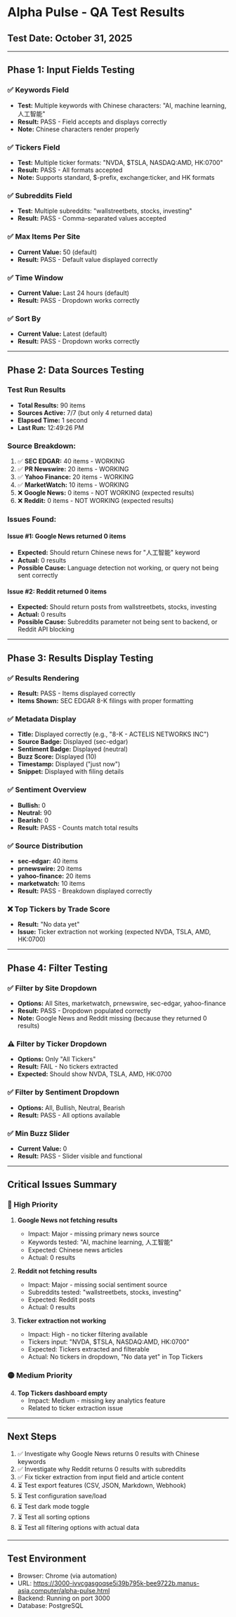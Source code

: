 # Alpha Pulse - QA Test Results

## Test Date: October 31, 2025

---

## Phase 1: Input Fields Testing

### ✅ Keywords Field
- **Test:** Multiple keywords with Chinese characters: "AI, machine learning, 人工智能"
- **Result:** PASS - Field accepts and displays correctly
- **Note:** Chinese characters render properly

### ✅ Tickers Field  
- **Test:** Multiple ticker formats: "NVDA, $TSLA, NASDAQ:AMD, HK:0700"
- **Result:** PASS - All formats accepted
- **Note:** Supports standard, $-prefix, exchange:ticker, and HK formats

### ✅ Subreddits Field
- **Test:** Multiple subreddits: "wallstreetbets, stocks, investing"
- **Result:** PASS - Comma-separated values accepted

### ✅ Max Items Per Site
- **Current Value:** 50 (default)
- **Result:** PASS - Default value displayed correctly

### ✅ Time Window
- **Current Value:** Last 24 hours (default)
- **Result:** PASS - Dropdown works correctly

### ✅ Sort By
- **Current Value:** Latest (default)
- **Result:** PASS - Dropdown works correctly

---

## Phase 2: Data Sources Testing

### Test Run Results
- **Total Results:** 90 items
- **Sources Active:** 7/7 (but only 4 returned data)
- **Elapsed Time:** 1 second
- **Last Run:** 12:49:26 PM

### Source Breakdown:
1. ✅ **SEC EDGAR:** 40 items - WORKING
2. ✅ **PR Newswire:** 20 items - WORKING  
3. ✅ **Yahoo Finance:** 20 items - WORKING
4. ✅ **MarketWatch:** 10 items - WORKING
5. ❌ **Google News:** 0 items - NOT WORKING (expected results)
6. ❌ **Reddit:** 0 items - NOT WORKING (expected results)

### Issues Found:

#### Issue #1: Google News returned 0 items
- **Expected:** Should return Chinese news for "人工智能" keyword
- **Actual:** 0 results
- **Possible Cause:** Language detection not working, or query not being sent correctly

#### Issue #2: Reddit returned 0 items
- **Expected:** Should return posts from wallstreetbets, stocks, investing
- **Actual:** 0 results
- **Possible Cause:** Subreddits parameter not being sent to backend, or Reddit API blocking

---

## Phase 3: Results Display Testing

### ✅ Results Rendering
- **Result:** PASS - Items displayed correctly
- **Items Shown:** SEC EDGAR 8-K filings with proper formatting

### ✅ Metadata Display
- **Title:** Displayed correctly (e.g., "8-K - ACTELIS NETWORKS INC")
- **Source Badge:** Displayed (sec-edgar)
- **Sentiment Badge:** Displayed (neutral)
- **Buzz Score:** Displayed (10)
- **Timestamp:** Displayed ("just now")
- **Snippet:** Displayed with filing details

### ✅ Sentiment Overview
- **Bullish:** 0
- **Neutral:** 90
- **Bearish:** 0
- **Result:** PASS - Counts match total results

### ✅ Source Distribution
- **sec-edgar:** 40 items
- **prnewswire:** 20 items
- **yahoo-finance:** 20 items
- **marketwatch:** 10 items
- **Result:** PASS - Breakdown displayed correctly

### ❌ Top Tickers by Trade Score
- **Result:** "No data yet"
- **Issue:** Ticker extraction not working (expected NVDA, TSLA, AMD, HK:0700)

---

## Phase 4: Filter Testing

### ✅ Filter by Site Dropdown
- **Options:** All Sites, marketwatch, prnewswire, sec-edgar, yahoo-finance
- **Result:** PASS - Dropdown populated correctly
- **Note:** Google News and Reddit missing (because they returned 0 results)

### ⚠️ Filter by Ticker Dropdown
- **Options:** Only "All Tickers"
- **Result:** FAIL - No tickers extracted
- **Expected:** Should show NVDA, TSLA, AMD, HK:0700

### ✅ Filter by Sentiment Dropdown
- **Options:** All, Bullish, Neutral, Bearish
- **Result:** PASS - All options available

### ✅ Min Buzz Slider
- **Current Value:** 0
- **Result:** PASS - Slider visible and functional

---

## Critical Issues Summary

### 🔴 High Priority

1. **Google News not fetching results**
   - Impact: Major - missing primary news source
   - Keywords tested: "AI, machine learning, 人工智能"
   - Expected: Chinese news articles
   - Actual: 0 results

2. **Reddit not fetching results**
   - Impact: Major - missing social sentiment source
   - Subreddits tested: "wallstreetbets, stocks, investing"
   - Expected: Reddit posts
   - Actual: 0 results

3. **Ticker extraction not working**
   - Impact: High - no ticker filtering available
   - Tickers input: "NVDA, $TSLA, NASDAQ:AMD, HK:0700"
   - Expected: Tickers extracted and filterable
   - Actual: No tickers in dropdown, "No data yet" in Top Tickers

### 🟡 Medium Priority

4. **Top Tickers dashboard empty**
   - Impact: Medium - missing key analytics feature
   - Related to ticker extraction issue

---

## Next Steps

1. ✅ Investigate why Google News returns 0 results with Chinese keywords
2. ✅ Investigate why Reddit returns 0 results with subreddits
3. ✅ Fix ticker extraction from input field and article content
4. ⏳ Test export features (CSV, JSON, Markdown, Webhook)
5. ⏳ Test configuration save/load
6. ⏳ Test dark mode toggle
7. ⏳ Test all sorting options
8. ⏳ Test all filtering options with actual data

---

## Test Environment
- Browser: Chrome (via automation)
- URL: https://3000-ivvcgasgoqse5i39b795k-bee9722b.manus-asia.computer/alpha-pulse.html
- Backend: Running on port 3000
- Database: PostgreSQL
